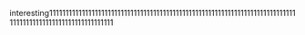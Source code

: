 interesting111111111111111111111111111111111111111111111111111111111111111111111111111111111111111111111111111111111111
